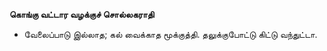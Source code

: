 **கொங்கு வட்டார வழக்குச் சொல்லகராதி**
- வேலைப்பாடு இல்லாத; கல் வைக்காத மூக்குத்தி. தலுக்குபோட்டு கிட்டு வந்துட்டா.

